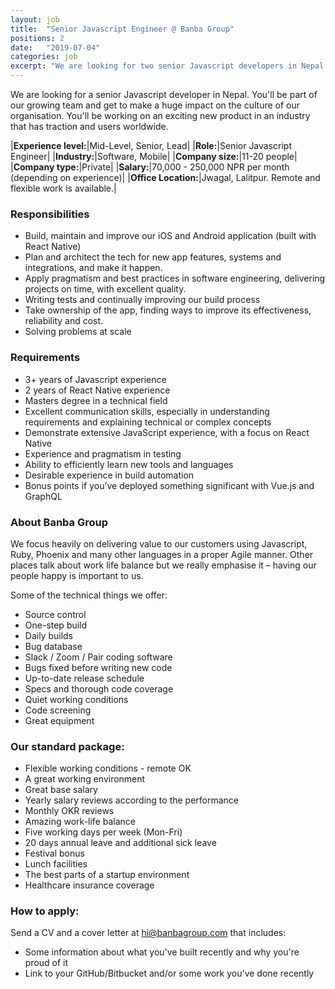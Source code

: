 ```yaml
---
layout: job
title:  "Senior Javascript Engineer @ Banba Group"
positions: 2
date:   "2019-07-04"
categories: job
excerpt: "We are looking for two senior Javascript developers in Nepal.  You'll be part of our growing team and get to make a huge impact on the culture of our organisation.  You'll be working on an exciting new product in an industry that has traction and users worldwide."
---
```

We are looking for a senior Javascript developer in Nepal.  You'll be part of our growing team and get to make a huge impact on the culture of our organisation.  You'll be working on an exciting new product in an industry that has traction and users worldwide.

|**Experience level:**|Mid-Level, Senior, Lead|
|**Role:**|Senior Javascript Engineer|
|**Industry:**|Software, Mobile|
|**Company size:**|11-20 people|
|**Company type:**|Private|
|**Salary:**|70,000 - 250,000 NPR per month (depending on experience)|
|**Office Location:**|Jwagal, Lalitpur. Remote and flexible work is available.|


### Responsibilities
* Build, maintain and improve our iOS and Android application (built with React Native)
* Plan and architect the tech for new app features, systems and integrations, and make it happen.
* Apply pragmatism and best practices in software engineering, delivering projects on time, with excellent quality.
* Writing tests and continually improving our build process
* Take ownership of the app, finding ways to improve its effectiveness, reliability and cost.
* Solving problems at scale

### Requirements
* 3+ years of Javascript experience
* 2 years of React Native experience
* Masters degree in a technical field
* Excellent communication skills, especially in understanding requirements and explaining technical or complex concepts
* Demonstrate extensive JavaScript experience, with a focus on React Native
* Experience and pragmatism in testing
* Ability to efficiently learn new tools and languages
* Desirable experience in build automation
* Bonus points if you’ve deployed something significant with Vue.js and GraphQL


### About Banba Group
We focus heavily on delivering value to our customers using Javascript, Ruby, Phoenix and many other languages in a proper Agile manner.  Other places talk about work life balance but we really emphasise it – having our people happy is important to us.

Some of the technical things we offer:
* Source control
* One-step build
* Daily builds
* Bug database
* Slack / Zoom / Pair coding software
* Bugs fixed before writing new code
* Up-to-date release schedule
* Specs and thorough code coverage
* Quiet working conditions
* Code screening
* Great equipment

### Our standard package:
* Flexible working conditions - remote OK
* A great working environment 
* Great base salary
* Yearly salary reviews according to the performance
* Monthly OKR reviews
* Amazing work-life balance
* Five working days per week (Mon-Fri)
* 20 days annual leave and additional sick leave
* Festival bonus
* Lunch facilities
* The best parts of a startup environment
* Healthcare insurance coverage

### How to apply: 

Send a CV and a cover letter at hi@banbagroup.com that includes:
* Some information about what you've built recently and why you're proud of it
* Link to your GitHub/Bitbucket and/or some work you've done recently